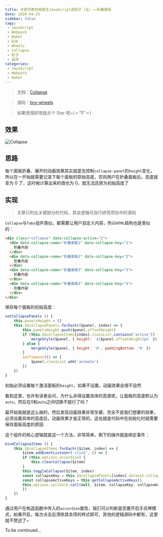 ```yaml
---
title: 手把手教你用原生JavaScript造轮子（五）——折叠面板
date: 2020-04-23
sidebar: false
tags:
 - JavaScript
 - Webpack
 - Babel
 - ES6
 - Wheels
 - Collapse
 - 轮子
 - 组件
categories:
 - JavaScript
 - Webpack
 - Babel
---
```


<!-- # Collapse 折叠面板 -->

> 文档：[Collapse](https://csdoker.github.io/tiny-wheels/components/collapse.html#%E5%9F%BA%E7%A1%80%E7%94%A8%E6%B3%95)

> 源码：[tiny-wheels](https://github.com/csdoker/tiny-wheels)

> 如果觉得好用就点个 Star 吧~(〃'▽'〃)

<!-- more -->

## 效果

![Collapse](https://i.loli.net/2020/04/23/N5hLwDK3q1dMiyC.gif)

## 思路

每个面板折叠、展开的动画效果其实就是去控制`collapse-panel`的`height`变化，所以在一开始就需要记录下每个面板的原始高度，否则用户在折叠面板后，高度就变为 0 了，这时候计算出来的值也为 0，就无法还原为初始高度了

## 实现

> 文章只列出关键部分的代码，其余逻辑可自行研究项目中的源码

`Collapse`与`Tabs`组件类似，都需要让用户自定义内容，所以`HTML`结构也是类似的：

```html
<div class="collapse" data-collapse-active="2">
  <div data-collapse-name="折叠面板1" data-collapse-key="1">
    折叠内容
  </div>
  <div data-collapse-name="折叠面板2" data-collapse-key="2">
    折叠内容
  </div>
  <div data-collapse-name="折叠面板3" data-collapse-key="3">
    折叠内容
  </div>
  <div data-collapse-name="折叠面板4" data-collapse-key="4">
    折叠内容
  </div>
</div>
```

保存每个面板的初始高度：

```javascript
setCollapsePanels () {
    this.panelsHeight = []
    this.$$collapsePanels.forEach(($panel, index) => {
        this.panelsHeight.push($panel.offsetHeight)
        if (this.$$collapseItems[index].classList.contains('active')) {
            mergeStyle($panel, { height: `${$panel.offsetHeight}px` })
        } else {
            mergeStyle($panel, { height: '0', paddingBottom: '0' })
        }
        setTimeout(() => {
            $panel.classList.add('animate')
        })
    })
}
```

初始必须设置每个激活面板的`height`，如果不设置，动画效果会很不自然

看到这里，也许有读者会问，为什么非得设置具体的高度呢，让面板的高度默认为`auto`，然后在0和`auto`之间切换不就行了吗？

最开始我就是这么做的，然后发现动画效果非常生硬，完全不是我们想要的效果，必须设置具体的高度后，动画效果才是正常的，这也就是代码中在初始化时就需要保存面板高度的原因

这个组件的核心逻辑就是这一个方法，非常简单，剩下的操作就是绑定事件：

```javascript
bindCollapseItems () {
    this.$$collapseItems.forEach(($item, index) => {
        $item.addEventListener('click', () => {
        if (this.options.accordion) {
            this.clearCollapse($item)
        }
        this.toggleCollapse($item, index)
        const collapseKey = this.$$collapsePanels[index].dataset.collapseKey
        const collapseActiveKeys = this.getCollapseActiveKeys()
        this.options.callback.call(null, $item, collapseKey, collapseActiveKeys)
        })
    })
}
```

通过用户在构造函数中传入的`accordion`属性，我们可以判断是否要开启手风琴模式，如果开启，每次点击后清除其余项的样式即可，其他的逻辑源码中都有，这里就不赘述了~

To be continued...
